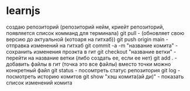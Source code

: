 # learnjs

создаю репозиторий (репозиторий нейм, криейт репозиторий, появляется список комманд для терминала)
git pull - (обновляет свою версию до актуальной (котоаря на гитхаб))
git push origin main - отправка изменений на гитхаб
git commit -a -m "название комита" - сохранить изменения проэкта в гит
git checkout "название ветки" - перейти на название ветки (либо создать ее, если ее нет)
git add . - добавить файлы в гит (точка это все файлы) вместо точки можно конкретный файл
git status - посомтреть статус репозитория
git log - посмотреть историю комитов
git show "хэш комита(ай ди)" - показать список изменений комита
